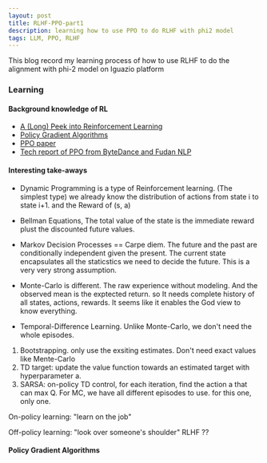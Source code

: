 ```yaml
---
layout: post
title: RLHF-PPO-part1
description: learning how to use PPO to do RLHF with phi2 model
tags: LLM, PPO, RLHF
---
```


This blog record my learning process of how to use RLHF to do the alignment with phi-2 model on Iguazio platform

### Learning

#### Background knowledge of RL

- [A (Long) Peek into Reinforcement Learning](https://lilianweng.github.io/posts/2018-02-19-rl-overview/#key-concepts)
- [Policy Gradient Algorithms](https://lilianweng.github.io/posts/2018-04-08-policy-gradient/)
- [PPO paper](https://arxiv.org/abs/1707.06347)
- [Tech report of PPO from ByteDance and Fudan NLP](https://arxiv.org/abs/1707.06347)


#### Interesting take-aways

- Dynamic Programming is a type of Reinforcement learning. (The simplest type) we already know the distribution of actions from state i to state i+1. and the Reward of (s, a)
- Bellman Equations, The total value of the state is the immediate reward plust the discounted future values.
- Markov Decision Processes == Carpe diem. The future and the past are conditionally independent given the present. The current state encapsulates all the staticstics we need to decide the future. This is a very very strong assumption.
- Monte-Carlo is different. The raw experience without modeling. And the observed mean is the exptected return. so It needs complete history of all states, actions, rewards. It seems like it enables the God view to know everything.


- Temporal-Difference Learning. Unlike Monte-Carlo, we don't need the whole episodes. 
1. Bootstrapping. only use the exsiting estimates. Don't need exact values like Mente-Carlo
2. TD target: update the value function towards an estimated target with hyperparameter a. 
3. SARSA: on-policy TD control, for each iteration, find the action a that can max Q. For MC, we have all different episodes to use. for this one, only one. 

On-policy learning: "learn on the job"

Off-policy learning: "look over someone's shoulder" RLHF ??

#### Policy Gradient Algorithms

